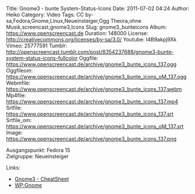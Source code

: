 Title: Gnome3 - bunte System-Status-Icons
Date: 2011-07-02 04:24
Author: Heiko
Category: Video
Tags: CC by-sa,Fedora,Gnome,Linux,Neueinsteiger,Ogg Theora,ohne Musik,screencast,gnome3,Icons
Slug: gnome3_bunteicons
Album: https://www.openscreencast.de
Duration: 148000
License: http://creativecommons.org/licenses/by-sa/3.0/
Youtube: I4B9akpj9Xk
Vimeo: 25777591
Tumblr: http://openscreencast.tumblr.com/post/8354237688/gnome3-bunte-system-status-icons-fullcolor
Oggfile: https://www.openscreencast.de/archive/gnome3_bunte_icons_137.ogg
Oggfileom: https://www.openscreencast.de/archive/gnome3_bunte_icons_oM_137.ogg
Webmfile: https://www.openscreencast.de/archive/gnome3_bunte_icons_137.webm
Mp4file: https://www.openscreencast.de/archive/gnome3_bunte_icons_137.mp4
Srtfile: https://www.openscreencast.de/archive/gnome3_bunte_icons_137.srt
Srtfile_om: https://www.openscreencast.de/archive/gnome3_bunte_icons_oM_137.srt
Image: https://www.openscreencast.de/archive/gnome3_bunte_icons_137.png

Ausgangspunkt: Fedora 15  
Zielgruppe: Neueinsteiger  

Links:

  * [Gnome3 - CheatSheet](http://live.gnome.org/GnomeShell/CheatSheet "Link zu gnome.org" )
  * [WP:Gnome](http://de.wikipedia.org/wiki/Gnome "Link zu Wikipedia Gnome" )


